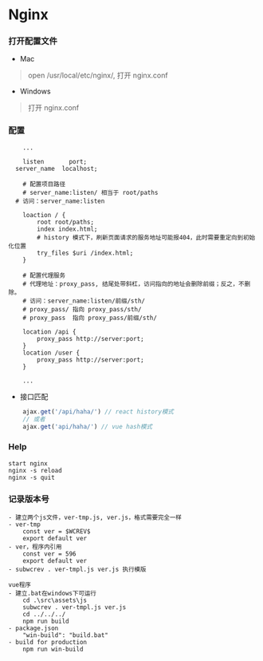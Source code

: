 # Nginx

### 打开配置文件
- Mac
> open /usr/local/etc/nginx/, 打开 nginx.conf

- Windows
> 打开 nginx.conf

### 配置
```nginx
	...

	listen       port;
  server_name  localhost;

	# 配置项目路径
	# server_name:listen/ 相当于 root/paths
  # 访问：server_name:listen

	loaction / {
		root root/paths;
		index index.html;
		# history 模式下，刷新页面请求的服务地址可能报404，此时需要重定向到初始化位置
		try_files $uri /index.html;
	}

	# 配置代理服务
	# 代理地址：proxy_pass, 结尾处带斜杠，访问指向的地址会删除前缀；反之，不删除。
	# 访问：server_name:listen/前缀/sth/
	# proxy_pass/ 指向 proxy_pass/sth/
	# proxy_pass  指向 proxy_pass/前缀/sth/

	location /api {
		proxy_pass http://server:port;
	}
	location /user {
		proxy_pass http://server:port;
	}

	...
```

- 接口匹配
```js
	ajax.get('/api/haha/') // react history模式
	// 或者
	ajax.get('api/haha/') // vue hash模式
```

### Help
	start nginx
	nginx -s reload
	nginx -s quit

### 记录版本号
	- 建立两个js文件，ver-tmp.js, ver.js，格式需要完全一样
	- ver-tmp
		const ver = $WCREV$
		export default ver
	- ver，程序内引用
		const ver = 596
		export default ver
	- subwcrev . ver-tmpl.js ver.js 执行模版
	
	vue程序
	- 建立.bat在windows下可运行
		cd .\src\assets\js
		subwcrev . ver-tmpl.js ver.js
		cd ../../../
		npm run build
	- package.json
		"win-build": "build.bat"
	- build for production
		npm run win-build
